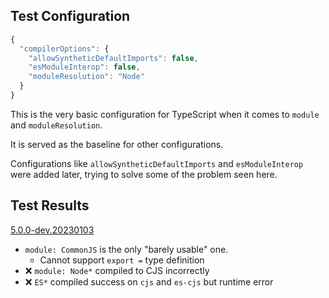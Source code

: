 ## Test Configuration

```js
{
  "compilerOptions": {
    "allowSyntheticDefaultImports": false,
    "esModuleInterop": false,
    "moduleResolution": "Node"
  }
}
```

This is the very basic configuration for TypeScript when it comes to `module` and `moduleResolution`.

It is served as the baseline for other configurations.

Configurations like `allowSyntheticDefaultImports` and `esModuleInterop` were added later,
trying to solve some of the problem seen here.

## Test Results

[5.0.0-dev.20230103](./test-result.5.0.0-dev.20230103.md)

- `module: CommonJS` is the only "barely usable" one.
  - Cannot support `export =` type definition
- ❌ `module: Node*` compiled to CJS incorrectly
- ❌ `ES*` compiled success on `cjs` and `es-cjs` but runtime error
